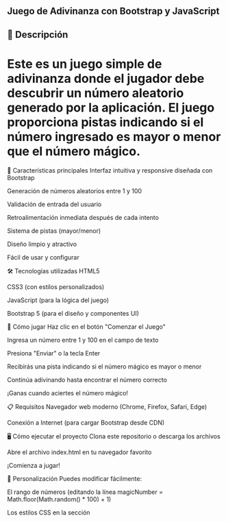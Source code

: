 ## Juego de Adivinanza con Bootstrap y JavaScript
## 📝 Descripción
# Este es un juego simple de adivinanza donde el jugador debe descubrir un número aleatorio generado por la aplicación. El juego proporciona pistas indicando si el número ingresado es mayor o menor que el número mágico.

🎯 Características principales
Interfaz intuitiva y responsive diseñada con Bootstrap

Generación de números aleatorios entre 1 y 100

Validación de entrada del usuario

Retroalimentación inmediata después de cada intento

Sistema de pistas (mayor/menor)

Diseño limpio y atractivo

Fácil de usar y configurar

🛠️ Tecnologías utilizadas
HTML5

CSS3 (con estilos personalizados)

JavaScript (para la lógica del juego)

Bootstrap 5 (para el diseño y componentes UI)

🚀 Cómo jugar
Haz clic en el botón "Comenzar el Juego"

Ingresa un número entre 1 y 100 en el campo de texto

Presiona "Enviar" o la tecla Enter

Recibirás una pista indicando si el número mágico es mayor o menor

Continúa adivinando hasta encontrar el número correcto

¡Ganas cuando aciertes el número mágico!

📋 Requisitos
Navegador web moderno (Chrome, Firefox, Safari, Edge)

Conexión a Internet (para cargar Bootstrap desde CDN)

🖥️ Cómo ejecutar el proyecto
Clona este repositorio o descarga los archivos

Abre el archivo index.html en tu navegador favorito

¡Comienza a jugar!

🎨 Personalización
Puedes modificar fácilmente:

El rango de números (editando la línea magicNumber = Math.floor(Math.random() * 100) + 1)

Los estilos CSS en la sección <style>

Los mensajes de alerta en el código JavaScript

📜 Licencia
Este proyecto está bajo la licencia MIT - siéntete libre de usarlo y modificarlo como desees.
